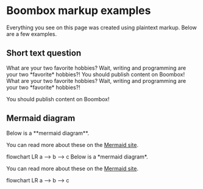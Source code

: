 # Boombox markup examples

Everything you see on this page was created using plaintext markup. Below are a few examples.

## Short text question

<tabs>

<tab title='Markup in your .md file'>
<code-block language='markdown'>
<short-text-question id='user-hobbies'>
What are your two favorite hobbies?
</short-text-question>

<show if='user-hobbies matches /writing/ and user-hobbies matches /programming/'>
Wait, writing and programming are your two *favorite* hobbies?! You should publish content on Boombox!
</show>
</code-block>
</tab>

<tab title='Result in the browser'>
<short-text-question id='user-hobbies' required=false>
What are your two favorite hobbies?
</short-text-question>

<show if='user-hobbies matches /writing/ and user-hobbies matches /programming/'>
Wait, writing and programming are your two *favorite* hobbies?!

You should publish content on Boombox!
</show>
</tab>

</tabs>

## Mermaid diagram

<tabs>

<tab title='Markup in your .md file'>
<code-block language="markdown">
Below is a **mermaid diagram**.

You can read more about these on the [Mermaid site](https://mermaid.js.org/#/).

<mermaid-diagram>
flowchart LR
a --> b --> c
</mermaid-diagram>
</code-block>
</tab>

<tab title='Result in the browser'>
Below is a *mermaid diagram*.

You can read more about these on the [Mermaid site](https://mermaid.js.org/#/).

<mermaid-diagram>
flowchart LR
a --> b --> c
</mermaid-diagram>
</tab>

</tabs>
